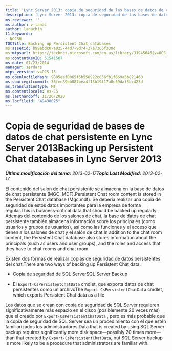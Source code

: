 ```yaml
---
title: 'Lync Server 2013: copia de seguridad de las bases de datos de chat persistentes'
description: 'Lync Server 2013: copia de seguridad de las bases de datos de chat persistentes.'
ms.reviewer: ''
ms.author: v-lanac
author: lanachin
f1.keywords:
- NOCSH
TOCTitle: Backing up Persistent Chat databases
ms:assetid: b99ebdc0-a025-44d7-9d74-37a7365f330d
ms:mtpsurl: https://technet.microsoft.com/en-us/library/JJ945646(v=OCS.15)
ms:contentKeyID: 51541507
ms.date: 07/23/2014
manager: serdars
mtps_version: v=OCS.15
ms.openlocfilehash: 9885eaf0065f5b558922c056fb1f669a5b821460
ms.sourcegitcommit: 36fee89bb887bea4f18b19f17a8c69daf5bc423d
ms.translationtype: MT
ms.contentlocale: es-ES
ms.lasthandoff: 11/26/2020
ms.locfileid: "49438025"
---
```

# <a name="backing-up-persistent-chat-databases-in-lync-server-2013"></a><span data-ttu-id="ed7ec-103">Copia de seguridad de bases de datos de chat persistente en Lync Server 2013</span><span class="sxs-lookup"><span data-stu-id="ed7ec-103">Backing up Persistent Chat databases in Lync Server 2013</span></span>

<div data-xmlns="http://www.w3.org/1999/xhtml">

<div class="topic" data-xmlns="http://www.w3.org/1999/xhtml" data-msxsl="urn:schemas-microsoft-com:xslt" data-cs="https://msdn.microsoft.com/">

<div data-asp="https://msdn2.microsoft.com/asp">



</div>

<div id="mainSection">

<div id="mainBody"><span data-ttu-id="ed7ec-104">

<span> </span></span><span class="sxs-lookup"><span data-stu-id="ed7ec-104">

<span> </span></span></span>

<span data-ttu-id="ed7ec-105">_**Última modificación del tema:** 2013-02-17_</span><span class="sxs-lookup"><span data-stu-id="ed7ec-105">_**Topic Last Modified:** 2013-02-17_</span></span>

<span data-ttu-id="ed7ec-106">El contenido del salón de chat persistente se almacena en la base de datos de chat persistente (MGC. MDF).</span><span class="sxs-lookup"><span data-stu-id="ed7ec-106">Persistent Chat room content is stored in the Persistent Chat database (Mgc.mdf).</span></span> <span data-ttu-id="ed7ec-107">Se debería realizar una copia de seguridad de estos datos importantes para la empresa de forma regular.</span><span class="sxs-lookup"><span data-stu-id="ed7ec-107">This is business-critical data that should be backed up regularly.</span></span> <span data-ttu-id="ed7ec-108">Además del contenido de los salones de chat, la base de datos de chat persistente también almacena información sobre los principales (como usuarios y grupos de usuarios), así como las funciones y el acceso que tienen a los salones de chat y el salón de chat.</span><span class="sxs-lookup"><span data-stu-id="ed7ec-108">In addition to the chat room content, the Persistent Chat database also stores information about the principals (such as users and user groups), and the roles and access that they have to chat rooms and chat room.</span></span>

<span data-ttu-id="ed7ec-109">Existen dos formas de realizar copias de seguridad de datos persistentes del chat.</span><span class="sxs-lookup"><span data-stu-id="ed7ec-109">There are two ways of backing up Persistent Chat data.</span></span>

  - <span data-ttu-id="ed7ec-110">Copia de seguridad de SQL Server</span><span class="sxs-lookup"><span data-stu-id="ed7ec-110">SQL Server Backup</span></span>

  - <span data-ttu-id="ed7ec-111">El `Export-CsPersistentChatData` cmdlet, que exporta datos de chat persistentes como un archivo</span><span class="sxs-lookup"><span data-stu-id="ed7ec-111">The `Export-CsPersistentChatData` cmdlet, which exports Persistent Chat data as a file</span></span>

<span data-ttu-id="ed7ec-112">Los datos que se crean con copia de seguridad de SQL Server requieren significativamente más espacio en el disco (posiblemente 20 veces más) que el creado por `Export-CsPersistentChatData` , pero es más probable que la copia de seguridad de SQL Server sea un procedimiento con el que estén familiarizados los administradores.</span><span class="sxs-lookup"><span data-stu-id="ed7ec-112">Data that is created by using SQL Server backup requires significantly more disk space—possibly 20 times more—than that created by `Export-CsPersistentChatData`, but SQL Server backup is more likely to be a procedure that administrators are familiar with.</span></span>

<span data-ttu-id="ed7ec-113"></div>

<span> </span>

</div>

</div>

</span><span class="sxs-lookup"><span data-stu-id="ed7ec-113"></div>

<span> </span>

</div>

</div>

</span></span></div>

